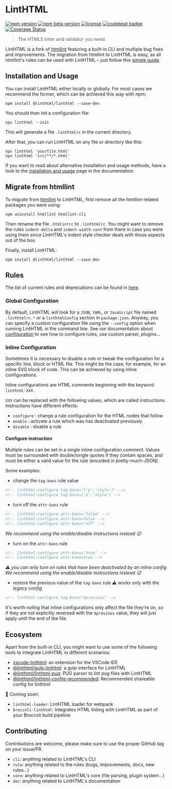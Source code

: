 # LintHTML

[![npm version](https://img.shields.io/npm/v/@linthtml/linthtml.svg?style=flat-square)](https://npmjs.org/package/@linthtml/linthtml)
[![npm beta version](https://img.shields.io/npm/v/%40linthtml%2Flinthtml/beta?style=flat-square)](https://npmjs.org/package/@linthtml/linthtml)
[![license](https://img.shields.io/npm/l/@linthtml/linthtml.svg?style=flat-square)](https://npmjs.org/package/@linthtml/linthtml)
[![codebeat badge](https://codebeat.co/badges/b16712c0-c863-4fda-8ea2-75dacd0faf1a)](https://codebeat.co/projects/github-com-linthtml-linthtml-develop)
[![Coverage Status](https://coveralls.io/repos/github/linthtml/linthtml/badge.svg?branch=develop)](https://coveralls.io/github/linthtml/linthtml?branch=develop)
<!-- [![FOSSA Status](https://app.fossa.io/api/projects/git%2Bgithub.com%2Flinthtml%2Flinthtml.svg?type=shield)](https://app.fossa.io/projects/git%2Bgithub.com%2Flinthtml%2Flinthtml?ref=badge_shield) -->

> The HTML5 linter and validator you need.

LintHTML is a fork of [htmllint](https://github.com/htmllint/htmllint) featuring a built-in CLI and multiple bug fixes and improvements.
The migration from htmllint to LintHTML is easy, as all htmllint's rules can be used with LintHTML – just follow this [simple guide](#migrate-from-htmllint).

## Installation and Usage

You can install LintHTML either locally or globally.
For most cases we recommend the former, which can be achieved this way with npm:

```shell
npm install @linthtml/linthtml --save-dev
```

You should then init a configuration file:

```shell
npx linthtml --init
```

This will generate a file `.linthtmlrc` in the current directory.

After that, you can run LintHTML on any file or directory like this:

```shell
npx linthtml 'yourfile.html'
npx linthtml 'src/**/*.html'
```

If you want to read about alternative installation and usage methods, have a look to the [installation and usage](./doc/docs/user-guide/installation-and-usage.md) page in the documentation.

## Migrate from htmllint

To migrate from [htmllint](https://github.com/htmllint/htmllint) to LintHTML, first remove all the htmllint-related packages you were using:

```shell
npm uninstall htmllint htmllint-cli
```

Then rename the file `.htmlintrc` to `.linthtmlrc`.
You might want to remove the rules `indent-delta` and `indent-width-cont` from there in case you were using them since LintHTML's indent style checker deals with those aspects out of the box.

Finally, install LintHTML:

```shell
npm install @linthtml/linthtml --save-dev
```

## Rules

The list of current rules and deprecations can be found in [here](./doc/docs/user-guide/rules/list.md).

### Global Configuration

By default, LintHTML will look for a `JSON`, `YAML`, or `JavaScript` file named `.linthtmlrc.*` or a `linthtmlConfig` section in `package.json`.
Anyway, you can specify a custom configuration file using the `--config` option when running LintHTML in the command line.
See our documentation about [configuration](./doc/docs/user-guide/configuration.md) to see how to configure rules, use custom parser, plugins...

### Inline Configuration

Sometimes it is necessary to disable a rule or tweak the configuration for a specific line, block or HTML file.
This might be the case, for example, for an inline SVG block of code.
This can be achieved by using inline configurations.

Inline configurations are HTML comments beginning with the keyword `linthtml-XXX`.

`XXX` can be replaced with the following values, which are called instructions.
Instructions have different effects:

- `configure` : change a rule configuration for the HTML nodes that follow
- `enable` : activate a rule which was has deactivated previously
- `disable` : disable a rule

#### Configure instruction

Multiple rules can be set in a single inline configuration comment.
Values must be surrounded with double/single quotes if they contain spaces, and must be either a valid value for the rule (encoded in pretty-much-JSON).

Some examples:

* change the `tag-bans` rule value

```html
<!-- linthtml-configure tag-bans="['p','style']" -->
<!-- linthtml-configure tag-bans=['p','style'] -->
```

* turn off the `attr-bans` rule

```html
<!-- linthtml-configure attr-bans="false" -->
<!-- linthtml-configure attr-bans=false -->
<!-- linthtml-configure attr-bans="off" -->
```

_We recommend using the enable/disable instructions instead 😉_

* turn on the `attr-bans` rule

```html
<!-- linthtml-configure attr-bans="true" -->
<!-- linthtml-configure attr-bans=true -->
```

_⚠️ you can only turn on rules that have been deactivated by an inline config_
_We recommend using the enable/disable instructions instead 😉_

* restore the previous value of the `tag-bans` rule
_⚠️ works only with the legacy config_

```html
<!-- linthtml-configure tag-bans="$previous" -->
```

It's worth noting that inline configurations only affect the file they're on, so if they are not explicitly reversed with the `$previous` value, they will just apply until the end of the file.

## Ecosystem

Apart from the built-in CLI, you might want to use some of the following tools to integrate LintHTML in different scenarios:

* [vscode-linthtml](https://marketplace.visualstudio.com/items?itemName=kamikillerto.vscode-linthtml): an extension for the VSCode IDE
* [@linthtml/gulp-linthtml](https://github.com/linthtml/gulp-linthtml): a gulp interface for LintHTML
* [@linthtml/linthtml-pug](https://github.com/linthtml/linthtml-pug): PUG parser to lint pug files with LintHTML
* [@linthtml/linthtml-config-recommended](https://github.com/linthtml/linthtml-config-recommended): Recommended shareable config for linthtml

🚧 Coming soon:

* `linthtml-loader`: LintHTML loader for webpack
* `broccoli-linthtml`: Integrates HTML linting with LintHTML as part of your Broccoli build pipeline

## Contributing

Contributions are welcome, please make sure to use the proper GitHub tag on your issue/PR.

* `cli`: anything related to LintHTML's CLI
* `rule`: anything related to the rules (bugs, improvements, docs, new rules...)
* `core`: anything related to LintHTML's core (file parsing, plugin system...)
* `doc`: anything related to LintHTML's documentation
